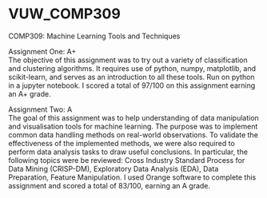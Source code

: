 # VUW_COMP309
COMP309: Machine Learning Tools and Techniques

Assignment One: A+    
The objective of this assignment was to try out a variety of classification and clustering algorithms. It requires use of python, numpy, matplotlib, and scikit-learn, and serves as an introduction to all these tools. Run on python in a jupyter notebook. I scored a total of 97/100 on this assignment earning an A+ grade.  

Assignment Two: A  
The goal of this assignment was to help understanding of data manipulation and visualisation tools for machine learning. The purpose was to implement common data handling methods on real-world observations. To validate the effectiveness of the implemented methods, we were also required to perform data analysis tasks to draw useful conclusions. In particular, the following topics were be reviewed: Cross Industry Standard Process for Data Mining (CRISP-DM), Exploratory Data Analysis (EDA), Data Preparation, Feature Manipulation. I used Orange software to complete this assignment and scored a total of 83/100, earning an A grade. 
